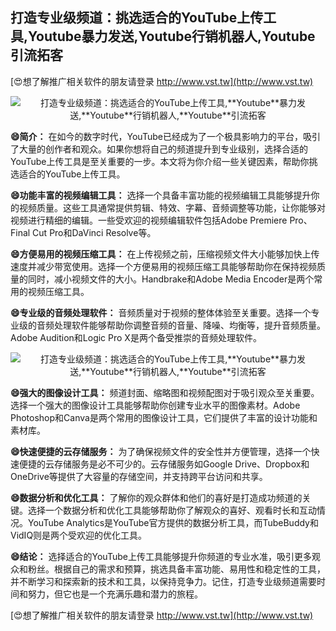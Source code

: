 ## **打造专业级频道：挑选适合的YouTube上传工具,**Youtube**暴力发送,**Youtube**行销机器人,**Youtube**引流拓客**

[😍想了解推广相关软件的朋友请登录 http://www.vst.tw](http://www.vst.tw)

 <center><img src="https://vst.tw/MP4/tuiguang/png/7.png" alt="打造专业级频道：挑选适合的YouTube上传工具,**Youtube**暴力发送,**Youtube**行销机器人,**Youtube**引流拓客"></center>

**😄简介：**
在如今的数字时代，YouTube已经成为了一个极具影响力的平台，吸引了大量的创作者和观众。如果你想将自己的频道提升到专业级别，选择合适的YouTube上传工具是至关重要的一步。本文将为你介绍一些关键因素，帮助你挑选适合的YouTube上传工具。

**😄功能丰富的视频编辑工具：**
选择一个具备丰富功能的视频编辑工具能够提升你的视频质量。这些工具通常提供剪辑、特效、字幕、音频调整等功能，让你能够对视频进行精细的编辑。一些受欢迎的视频编辑软件包括Adobe Premiere Pro、Final Cut Pro和DaVinci Resolve等。

**😄方便易用的视频压缩工具：**
在上传视频之前，压缩视频文件大小能够加快上传速度并减少带宽使用。选择一个方便易用的视频压缩工具能够帮助你在保持视频质量的同时，减小视频文件的大小。Handbrake和Adobe Media Encoder是两个常用的视频压缩工具。

**😄专业级的音频处理软件：**
音频质量对于视频的整体体验至关重要。选择一个专业级的音频处理软件能够帮助你调整音频的音量、降噪、均衡等，提升音频质量。Adobe Audition和Logic Pro X是两个备受推崇的音频处理软件。

 <center><img src="https://vst.tw/MP4/tuiguang/png/6.png" alt="打造专业级频道：挑选适合的YouTube上传工具,**Youtube**暴力发送,**Youtube**行销机器人,**Youtube**引流拓客"></center>

**😄强大的图像设计工具：**
频道封面、缩略图和视频配图对于吸引观众至关重要。选择一个强大的图像设计工具能够帮助你创建专业水平的图像素材。Adobe Photoshop和Canva是两个常用的图像设计工具，它们提供了丰富的设计功能和素材库。

**😄快速便捷的云存储服务：**
为了确保视频文件的安全性并方便管理，选择一个快速便捷的云存储服务是必不可少的。云存储服务如Google Drive、Dropbox和OneDrive等提供了大容量的存储空间，并支持跨平台访问和共享。

**😄数据分析和优化工具：**
了解你的观众群体和他们的喜好是打造成功频道的关键。选择一个数据分析和优化工具能够帮助你了解观众的喜好、观看时长和互动情况。YouTube Analytics是YouTube官方提供的数据分析工具，而TubeBuddy和VidIQ则是两个受欢迎的优化工具。

**😄结论：**
选择适合的YouTube上传工具能够提升你频道的专业水准，吸引更多观众和粉丝。根据自己的需求和预算，挑选具备丰富功能、易用性和稳定性的工具，并不断学习和探索新的技术和工具，以保持竞争力。记住，打造专业级频道需要时间和努力，但它也是一个充满乐趣和潜力的旅程。

[😍想了解推广相关软件的朋友请登录 http://www.vst.tw](http://www.vst.tw)




